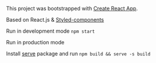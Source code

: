 This project was bootstrapped with [Create React App](https://github.com/facebookincubator/create-react-app).

Based on React.js & [Styled-components](https://github.com/styled-components/styled-components)

Run in development mode `npm start`

Run in production mode

Install [serve](https://www.npmjs.com/package/serve) package and run `npm build && serve -s build`
